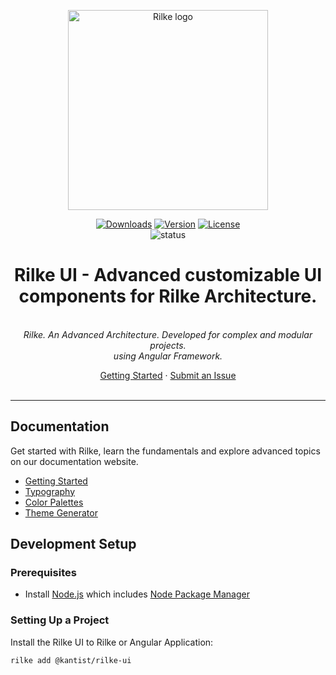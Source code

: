 <p align="center"><a href="https://rilke.ist" target="_blank" rel="noopener noreferrer"><img width="320" src="https://rilke.ist/assets/logo/logo-stroked.png" alt="Rilke logo"></a></p>
<p align="center">
	<a href="https://npmcharts.com/compare/@kantist/rilke-ui?minimal=true"><img src="https://img.shields.io/npm/dm/@kantist/rilke-ui.svg?sanitize=true" alt="Downloads"></a>
	<a href="[rilke-ui-package]"><img src="https://img.shields.io/npm/v/@kantist/rilke-ui.svg?sanitize=true" alt="Version"></a>
	<a href="[rilke-ui-package]"><img src="https://img.shields.io/npm/l/@kantist/rilke-ui.svg?sanitize=true" alt="License"></a>
	<br>
	<img src="https://github.com/kantist/rilke-ui/actions/workflows/npm-publish.yml/badge.svg" alt="status">
</p>
<h1 align="center">Rilke UI - Advanced customizable UI components for Rilke Architecture.</h1>
<p align="center">
	<br>
	<i>Rilke. An Advanced Architecture. Developed for complex and modular projects.
	<br> using Angular Framework.</i>
	<br>
</p>
<p align="center">
	<a href="https://rilke.ist/ui/">Getting Started</a>
	·
	<a href="https://github.com/kantist/rilke-ui/issues">Submit an Issue</a>
	<br>
	<br>
</p>

<hr>

## Documentation

Get started with Rilke, learn the fundamentals and explore advanced topics on our documentation website.

-   [Getting Started][quickstart]
-   [Typography][typography]
-   [Color Palettes][color_palettes]
-   [Theme Generator][theme_generator]

## Development Setup

### Prerequisites

-   Install [Node.js] which includes [Node Package Manager][npm]

### Setting Up a Project

Install the Rilke UI to Rilke or Angular Application:

```
rilke add @kantist/rilke-ui
```

[rilke-ui]: https://github.com/kantist/rilke-ui
[rilke-ui-package]: https://npmjs.com/package/@kantist/rilke-ui
[quickstart]: https://rilke.ist/ui/
[typography]: https://rilke.ist/ui/typography/
[color_palettes]: https://rilke.ist/ui/color-palette/
[theme_generator]: https://rilke.ist/ui/theme-generator/
[node.js]: https://nodejs.org/
[npm]: https://www.npmjs.com/get-npm
[angular]: https://angular.io/cli
